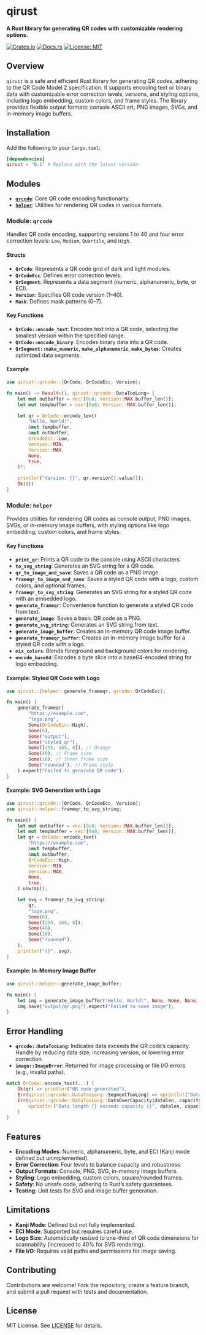 # qirust

**A Rust library for generating QR codes with customizable rendering options.**

[![Crates.io](https://img.shields.io/crates/v/qirust.svg)](https://crates.io/crates/qirust)
[![Docs.rs](https://docs.rs/qirust/badge.svg)](https://docs.rs/qirust)
[![License: MIT](https://img.shields.io/badge/License-MIT-yellow.svg)](https://opensource.org/licenses/MIT)

## Overview

`qirust` is a safe and efficient Rust library for generating QR codes, adhering to the QR Code Model 2 specification. It supports encoding text or binary data with customizable error correction levels, versions, and styling options, including logo embedding, custom colors, and frame styles. The library provides flexible output formats: console ASCII art, PNG images, SVGs, and in-memory image buffers.

## Installation

Add the following to your `Cargo.toml`:

```toml
[dependencies]
qirust = "0.1" # Replace with the latest version
```

## Modules

- [**`qrcode`**](#module-qrcode): Core QR code encoding functionality.
- [**`helper`**](#module-helper): Utilities for rendering QR codes in various formats.

### Module: `qrcode`

Handles QR code encoding, supporting versions 1 to 40 and four error correction levels: `Low`, `Medium`, `Quartile`, and `High`.

#### Structs

- **`QrCode`**: Represents a QR code grid of dark and light modules.
- **`QrCodeEcc`**: Defines error correction levels.
- **`QrSegment`**: Represents a data segment (numeric, alphanumeric, byte, or ECI).
- **`Version`**: Specifies QR code version (1–40).
- **`Mask`**: Defines mask patterns (0–7).

#### Key Functions

- **`QrCode::encode_text`**: Encodes text into a QR code, selecting the smallest version within the specified range.
- **`QrCode::encode_binary`**: Encodes binary data into a QR code.
- **`QrSegment::make_numeric`**, **`make_alphanumeric`**, **`make_bytes`**: Creates optimized data segments.

#### Example

```rust
use qirust::qrcode::{QrCode, QrCodeEcc, Version};

fn main() -> Result<(), qirust::qrcode::DataTooLong> {
    let mut outbuffer = vec![0u8; Version::MAX.buffer_len()];
    let mut tempbuffer = vec![0u8; Version::MAX.buffer_len()];

    let qr = QrCode::encode_text(
        "Hello, World!",
        &mut tempbuffer,
        &mut outbuffer,
        QrCodeEcc::Low,
        Version::MIN,
        Version::MAX,
        None,
        true,
    )?;

    println!("Version: {}", qr.version().value());
    Ok(())
}
```

### Module: `helper`

Provides utilities for rendering QR codes as console output, PNG images, SVGs, or in-memory image buffers, with styling options like logo embedding, custom colors, and frame styles.

#### Key Functions

- **`print_qr`**: Prints a QR code to the console using ASCII characters.
- **`to_svg_string`**: Generates an SVG string for a QR code.
- **`qr_to_image_and_save`**: Saves a QR code as a PNG image.
- **`frameqr_to_image_and_save`**: Saves a styled QR code with a logo, custom colors, and optional frames.
- **`frameqr_to_svg_string`**: Generates an SVG string for a styled QR code with an embedded logo.
- **`generate_frameqr`**: Convenience function to generate a styled QR code from text.
- **`generate_image`**: Saves a basic QR code as a PNG.
- **`generate_svg_string`**: Generates an SVG string from text.
- **`generate_image_buffer`**: Creates an in-memory QR code image buffer.
- **`generate_frameqr_buffer`**: Creates an in-memory image buffer for a styled QR code with a logo.
- **`mix_colors`**: Blends foreground and background colors for rendering.
- **`encode_base64`**: Encodes a byte slice into a base64-encoded string for logo embedding.

#### Example: Styled QR Code with Logo

```rust
use qirust::{helper::generate_frameqr, qrcode::QrCodeEcc};

fn main() {
    generate_frameqr(
        "https://example.com",
        "logo.png",
        Some(QrCodeEcc::High),
        Some(6),
        Some("output"),
        Some("styled_qr"),
        Some([255, 165, 0]), // Orange
        Some(40), // Frame size
        Some(10), // Inner frame size
        Some("rounded"), // Frame style
    ).expect("Failed to generate QR code");
}
```

#### Example: SVG Generation with Logo

```rust
use qirust::qrcode::{QrCode, QrCodeEcc, Version};
use qirust::helper::frameqr_to_svg_string;

fn main() {
    let mut outbuffer = vec![0u8; Version::MAX.buffer_len()];
    let mut tempbuffer = vec![0u8; Version::MAX.buffer_len()];
    let qr = QrCode::encode_text(
        "https://example.com",
        &mut tempbuffer,
        &mut outbuffer,
        QrCodeEcc::High,
        Version::MIN,
        Version::MAX,
        None,
        true,
    ).unwrap();

    let svg = frameqr_to_svg_string(
        qr,
        "logo.png",
        Some(6),
        Some([255, 165, 0]),
        Some(40),
        Some(10),
        Some("rounded"),
    );
    println!("{}", svg);
}
```

#### Example: In-Memory Image Buffer

```rust
use qirust::helper::generate_image_buffer;

fn main() {
    let img = generate_image_buffer("Hello, World!", None, None, None, None);
    img.save("output/qr.png").expect("Failed to save image");
}
```

## Error Handling

- **`qrcode::DataTooLong`**: Indicates data exceeds the QR code’s capacity. Handle by reducing data size, increasing version, or lowering error correction.
- **`image::ImageError`**: Returned for image processing or file I/O errors (e.g., invalid paths).

```rust
match QrCode::encode_text(...) {
    Ok(qr) => println!("QR code generated"),
    Err(qirust::qrcode::DataTooLong::SegmentTooLong) => eprintln!("Data too long"),
    Err(qirust::qrcode::DataTooLong::DataOverCapacity(datalen, capacity)) => {
        eprintln!("Data length {} exceeds capacity {}", datalen, capacity);
    }
}
```

## Features

- **Encoding Modes**: Numeric, alphanumeric, byte, and ECI (Kanji mode defined but unimplemented).
- **Error Correction**: Four levels to balance capacity and robustness.
- **Output Formats**: Console, PNG, SVG, in-memory image buffers.
- **Styling**: Logo embedding, custom colors, square/rounded frames.
- **Safety**: No unsafe code, adhering to Rust’s safety guarantees.
- **Testing**: Unit tests for SVG and image buffer generation.

## Limitations

- **Kanji Mode**: Defined but not fully implemented.
- **ECI Mode**: Supported but requires careful use.
- **Logo Size**: Automatically resized to one-third of QR code dimensions for scannability (increased to 40% for SVG rendering).
- **File I/O**: Requires valid paths and permissions for image saving.

## Contributing

Contributions are welcome! Fork the repository, create a feature branch, and submit a pull request with tests and documentation.

## License

MIT License. See [LICENSE](https://github.com/ashaffah/qirust/blob/main/LICENSE) for details.
